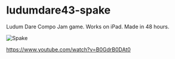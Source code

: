 # ludumdare43-spake
Ludum Dare Compo Jam game. Works on iPad. Made in 48 hours. 

![Spake](https://img.youtube.com/vi/B0GdrB0DAt0/0.jpg)

https://www.youtube.com/watch?v=B0GdrB0DAt0
